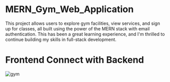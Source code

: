 # MERN_Gym_Web_Application
 This project allows users to explore gym facilities, view services, and sign up for classes, all built using the power of the MERN stack with email authentication. This has been a great learning experience, and I'm thrilled to continue building my skills in full-stack development.

 # Frontend Connect with Backend
![gym](https://github.com/user-attachments/assets/dc12796d-5070-4fea-aaf4-63a8dd546671)
